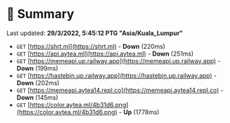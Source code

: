 # 📖 Summary
Last updated: **29/3/2022, 5:45:12 PTG "Asia/Kuala_Lumpur"**

- `GET` [https://shrt.ml](https://shrt.ml) - **Down** (220ms)
- `GET` [https://api.aytea.ml](https://api.aytea.ml) - **Down** (251ms)
- `GET` [https://memeapi.up.railway.app](https://memeapi.up.railway.app) - **Down** (199ms)
- `GET` [https://hastebin.up.railway.app](https://hastebin.up.railway.app) - **Down** (202ms)
- `GET` [https://memeapi.aytea14.repl.co](https://memeapi.aytea14.repl.co) - **Down** (145ms)
- `GET` [https://color.aytea.ml/4b31d6.png](https://color.aytea.ml/4b31d6.png) - **Up** (1778ms)
